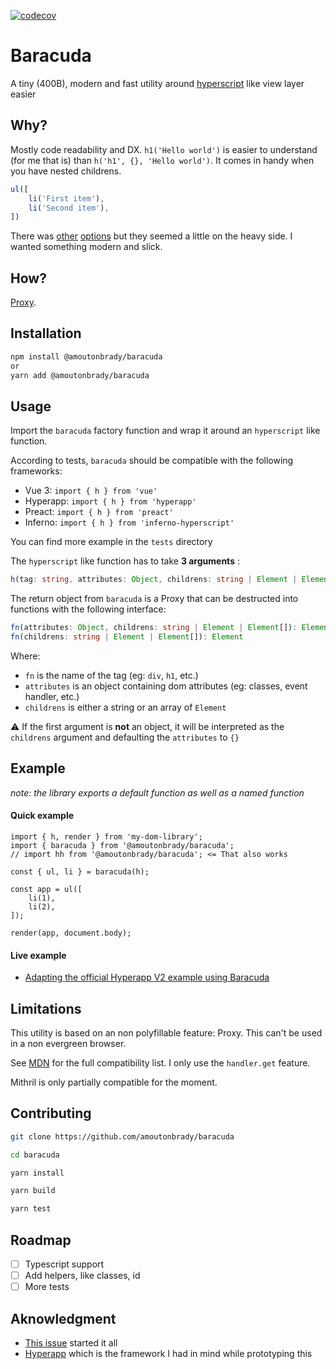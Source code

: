 [![codecov](https://codecov.io/gh/amoutonbrady/baracuda/branch/master/graph/badge.svg)](https://codecov.io/gh/amoutonbrady/baracuda)

# Baracuda

A tiny (400B), modern and fast utility around [hyperscript](https://github.com/hyperhype/hyperscript) like view layer easier

## Why?

Mostly code readability and DX. `h1('Hello world')` is easier to understand (for me that is) than `h('h1', {}, 'Hello world')`. It comes in handy when you have nested childrens.

```js
ul([
    li('First item'), 
    li('Second item'),
])
```

There was [other](https://github.com/ohanhi/hyperscript-helpers) [options](https://github.com/ungoldman/hyperaxe) but they seemed a little on the heavy side. I wanted something modern and slick.

## How?

[Proxy](https://developer.mozilla.org/en-US/docs/Web/JavaScript/Reference/Global_Objects/Proxy).

## Installation

```bash
npm install @amoutonbrady/baracuda
or
yarn add @amoutonbrady/baracuda
```

## Usage

Import the `baracuda` factory function and wrap it around an `hyperscript` like function.

According to tests, `baracuda` should be compatible with the following frameworks:

-   Vue 3: `import { h } from 'vue'`
-   Hyperapp: `import { h } from 'hyperapp'`
-   Preact: `import { h } from 'preact'`
-   Inferno: `import { h } from 'inferno-hyperscript'`

You can find more example in the `tests` directory

The `hyperscript` like function has to take **3 arguments** :

```ts
h(tag: string, attributes: Object, childrens: string | Element | Element[])
```

The return object from `baracuda` is a Proxy that can be destructed into functions with the following interface:

```ts
fn(attributes: Object, childrens: string | Element | Element[]): Element
fn(childrens: string | Element | Element[]): Element
```

Where:

-   `fn` is the name of the tag (eg: `div`, `h1`, etc.)
-   `attributes` is an object containing dom attributes (eg: classes, event handler, etc.)
-   `childrens` is either a string or an array of `Element`

⚠️ If the first argument is **not** an object, it will be interpreted as the `childrens` argument and defaulting the `attributes` to `{}`

## Example

_note: the library exports a default function as well as a named function_

#### Quick example

```
import { h, render } from 'my-dom-library';
import { baracuda } from '@amoutonbrady/baracuda';
// import hh from '@amoutonbrady/baracuda'; <= That also works

const { ul, li } = baracuda(h);

const app = ul([
    li(1),
    li(2),
]);

render(app, document.body);
```

#### Live example

-   [Adapting the official Hyperapp V2 example using Baracuda](https://codesandbox.io/s/hyperapp-baracuda-example-e5ful)

## Limitations

This utility is based on an non polyfillable feature: Proxy. This can't be used in a non evergreen browser.

See [MDN](https://developer.mozilla.org/en-US/docs/Web/JavaScript/Reference/Global_Objects/Proxy#Browser_compatibility) for the full compatibility list. I only use the `handler.get` feature.

Mithril is only partially compatible for the moment.

## Contributing

```bash
git clone https://github.com/amoutonbrady/baracuda

cd baracuda

yarn install

yarn build

yarn test
```

## Roadmap

-   [ ] Typescript support
-   [ ] Add helpers, like classes, id
-   [ ] More tests

## Aknowledgment

-   [This issue](https://github.com/ohanhi/hyperscript-helpers/issues/26) started it all
-   [Hyperapp](https://github.com/jorgebucaran/hyperapp) which is the framework I had in mind while prototyping this
